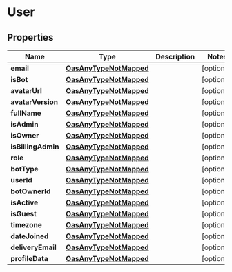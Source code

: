 

# User

## Properties

Name | Type | Description | Notes
------------ | ------------- | ------------- | -------------
**email** | [**OasAnyTypeNotMapped**](.md) |  |  [optional]
**isBot** | [**OasAnyTypeNotMapped**](.md) |  |  [optional]
**avatarUrl** | [**OasAnyTypeNotMapped**](.md) |  |  [optional]
**avatarVersion** | [**OasAnyTypeNotMapped**](.md) |  |  [optional]
**fullName** | [**OasAnyTypeNotMapped**](.md) |  |  [optional]
**isAdmin** | [**OasAnyTypeNotMapped**](.md) |  |  [optional]
**isOwner** | [**OasAnyTypeNotMapped**](.md) |  |  [optional]
**isBillingAdmin** | [**OasAnyTypeNotMapped**](.md) |  |  [optional]
**role** | [**OasAnyTypeNotMapped**](.md) |  |  [optional]
**botType** | [**OasAnyTypeNotMapped**](.md) |  |  [optional]
**userId** | [**OasAnyTypeNotMapped**](.md) |  |  [optional]
**botOwnerId** | [**OasAnyTypeNotMapped**](.md) |  |  [optional]
**isActive** | [**OasAnyTypeNotMapped**](.md) |  |  [optional]
**isGuest** | [**OasAnyTypeNotMapped**](.md) |  |  [optional]
**timezone** | [**OasAnyTypeNotMapped**](.md) |  |  [optional]
**dateJoined** | [**OasAnyTypeNotMapped**](.md) |  |  [optional]
**deliveryEmail** | [**OasAnyTypeNotMapped**](.md) |  |  [optional]
**profileData** | [**OasAnyTypeNotMapped**](.md) |  |  [optional]




